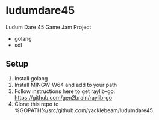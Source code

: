 # ludumdare45

Ludum Dare 45 Game Jam Project

- golang
- sdl

## Setup
1) Install golang
2) Install MINGW-W64 and add to your path
3) Follow instructions here to get raylib-go: https://github.com/gen2brain/raylib-go
4) Clone this repo to %GOPATH%/src/github.com/yacklebeam/ludumdare45